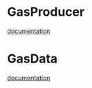# GasProducer

[documentation](https://github.com/treasurenetprotocol/treasurenet-contracts/tree/main/docs/treasure/gas/producer)

# GasData

[documentation](https://github.com/treasurenetprotocol/treasurenet-contracts/tree/main/docs/treasure/gas/data)